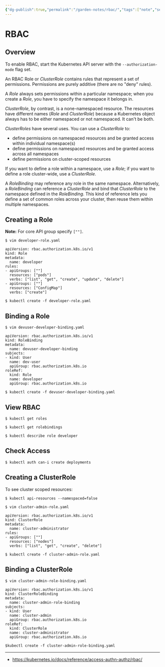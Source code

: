 ```yaml
---
{"dg-publish":true,"permalink":"/garden-notes/rbac/","tags":["note","seedling"],"created":"2023-02-02T17:34:00","updated":"2024-11-29T14:52"}
---
```


# RBAC

## Overview

To enable RBAC, start the Kubernetes API server with the `--authorization-mode` flag set.

An RBAC Role or _ClusterRole_ contains rules that represent a set of permissions. Permissions are purely additive (there are no "deny" rules).

A _Role_ always sets permissions within a particular namespace; when you create a _Role_, you have to specify the namespace it belongs in.

_ClusterRole_, by contrast, is a none-namespaced resource. The resources have different names (_Role_ and _ClusterRole_) because a Kubernetes object always has to be either namespaced or not namespaced. It can't be both.

_ClusterRoles_ have several uses. You can use a _ClusterRole_ to:

- define permissions on namespaced resources and be granted access within individual namespace(s)
- define permissions on namespaced resources and be granted access across all namespaces
- define permissions on cluster-scoped resources

If you want to define a role within a namespace, use a _Role_; if you want to define a role cluster-wide, use a _ClusterRole_.

A _RoleBinding_ may reference any role in the same namespace. Alternatively, a _RoleBinding_ can reference a _ClusterRole_ and bind that _ClusterRole_ to the namespace defined in the _RoleBinding_. This kind of reference lets you define a set of common roles across your cluster, then reuse them within multiple namespaces.

## Creating a Role

**Note:** For core API group specify `[""]`.

```
$ vim developer-role.yaml

apiVersion: rbac.authorization.k8s.io/v1
kind: Role
metadata:
  name: developer
rules:
- apiGroups: [""]
  resources: ["pods"]
  verbs: ["list", "get", "create", "update", "delete"]
- apiGroups: [""]
  resources: ["ConfigMap"]
  verbs: ["create"]
```

```
$ kubectl create -f developer-role.yaml
```

## Binding a Role

```
$ vim devuser-developer-binding.yaml

apiVersion: rbac.authorization.k8s.io/v1
kind: RoleBinding
metadata:
  name: devuser-developer-binding
subjects:
- kind: User
  name: dev-user
  apiGroup: rbac.authorization.k8s.io
roleRef:
  kind: Role
  name: developer
  apiGroup: rbac.authorization.k8s.io
```

```
$ kubectl create -f devuser-developer-binding.yaml
```

## View RBAC

```
$ kubectl get roles
```

```
$ kubectl get rolebindings
```

```
$ kubectl describe role developer
```


## Check Access

```
$ kubectl auth can-i create deployments
```


## Creating a ClusterRole

To see cluster scoped resources:

```
$ kubectl api-resources --namespaced=false
```

```
$ vim cluster-admin-role.yaml

apiVersion: rbac.authorization.k8s.io/v1
kind: ClusterRole
metadata:
  name: cluster-administrator
rules:
- apiGroups: [""]
  resources: ["nodes"]
  verbs: ["list", "get", "create", "delete"]
```

```
$ kubectl create -f cluster-admin-role.yaml
```


## Binding a ClusterRole

```
$ vim cluster-admin-role-binding.yaml

apiVersion: rbac.authorization.k8s.io/v1
kind: ClusterRoleBinding
metadata:
  name: cluster-admin-role-binding
subjects:
- kind: User
  name: cluster-admin
  apiGroup: rbac.authorization.k8s.io
roleRef:
  kind: ClusterRole
  name: cluster-administrator
  apiGroup: rbac.authorization.k8s.io
```

```
$kubectl create -f cluster-admin-role-binding.yaml
```

---
- https://kubernetes.io/docs/reference/access-authn-authz/rbac/